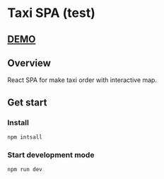# Taxi SPA (test)
## [DEMO](https://dzhafaroff.github.io/TestTaxi)
## Overview
React SPA for make taxi order with interactive map.

## Get start

### Install
`npm intsall`

### Start development mode
`npm run dev`
